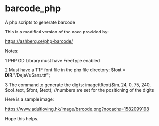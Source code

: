 # barcode_php
A php scripts to generate barcode

This is a modified version of the code provided by:

https://ashberg.de/php-barcode/

Notes:

1 PHP GD Library must have FreeType enabled

2 Must have a TTF font file in the php file directory:
  $font = __DIR__."/DejaVuSans.ttf";

3 The command to generate the digits:
  imagettftext($im, 24, 0, 75, 240, $col_text, $font, $text);
  //numbers are set for the positioning of the digits
  
  
  
Here is a sample image:

https://www.adultloving.hk/image/barcode.png?nocache=1582099198


  
  Hope this helps.
  
  
